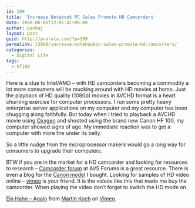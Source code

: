 ```yaml
---
id: 199
title: 'Increase Notebook PC Sales Promote HD Camcorders'
date: 2008-06-06T12:05:41+00:00
author: pankaj
layout: post
guid: http://pnarula.com/?p=199
permalink: /2008/increase-notebookpc-sales-promote-hd-camcorders/
categories:
  - Digital Life
tags:
  - hf100
---
```

Here is a clue to Intel/AMD &#8211; with HD camcorders becoming a commodity a lot more consumers will be mucking around with HD movies at home. Just the playback of HD quality (1080p) movies in AVCHD format is a heart churning exercise for computer processors. I run some pretty heavy enterprise server applications on my computer and my computer has been chugging along faithfully. But today when I tried to playback a AVCHD movie using <a href="http://www.google.com/url?sa=t&ct=res&cd=4&url=http%3A%2F%2Fwww.mirillis.com%2Foxygenplayer.html&ei=jXpJSJiRK5yIgAK5yKDTAw&usg=AFQjCNE5TRfLrQixpK36fPH9aSGKSsnxfA&sig2=rxD-xd0Zmy2BtC5efFF27A" onclick="_gaq.push(['_trackEvent', 'outbound-article', 'http://www.google.com/url?sa=t&ct=res&cd=4&url=http%3A%2F%2Fwww.mirillis.com%2Foxygenplayer.html&ei=jXpJSJiRK5yIgAK5yKDTAw&usg=AFQjCNE5TRfLrQixpK36fPH9aSGKSsnxfA&sig2=rxD-xd0Zmy2BtC5efFF27A', 'Oxygen']);" >Oxygen</a> and shooted using the brand new Canon HF 100, my computer showed signs of age. My immediate reaction was to get a computer with more fire under its belly.

So a little nudge from the microprocessor makers would go a long way for consumers to upgrade their computers.

BTW if you are in the market for a HD camcorder and looking for resources to research &#8211; <a href="http://www.avsforum.com/avs-vb/forumdisplay.php?f=161" onclick="_gaq.push(['_trackEvent', 'outbound-article', 'http://www.avsforum.com/avs-vb/forumdisplay.php?f=161', 'Camcorder forum']);" >Camcorder forum</a> at AVS Forums is a great resource. There is even a blog for the <a href="http://canon-hf100.blogspot.com/" onclick="_gaq.push(['_trackEvent', 'outbound-article', 'http://canon-hf100.blogspot.com/', 'Canon model']);" >Canon model</a> I bought. Looking for samples of HD video online &#8211; <a href="http://www.vimeo.com/tag:hf100" onclick="_gaq.push(['_trackEvent', 'outbound-article', 'http://www.vimeo.com/tag:hf100', 'vimeo']);" >vimeo</a> is your friend. It is the videos like this that made me buy the camcorder. When playing the video don&#8217;t forget to switch the HD mode on.

  
<a href="http://www.vimeo.com/1124311?pg=embed&#038;sec=1124311" onclick="_gaq.push(['_trackEvent', 'outbound-article', 'http://www.vimeo.com/1124311?pg=embed&#038;sec=1124311', 'Ein Hahn &#8211; Again']);" >Ein Hahn &#8211; Again</a> from <a href="http://www.vimeo.com/user401504?pg=embed&#038;sec=1124311" onclick="_gaq.push(['_trackEvent', 'outbound-article', 'http://www.vimeo.com/user401504?pg=embed&#038;sec=1124311', 'Martin Koch']);" >Martin Koch</a> on <a href="http://vimeo.com?pg=embed&#038;sec=1124311" onclick="_gaq.push(['_trackEvent', 'outbound-article', 'http://vimeo.com?pg=embed&#038;sec=1124311', 'Vimeo']);" >Vimeo</a>.